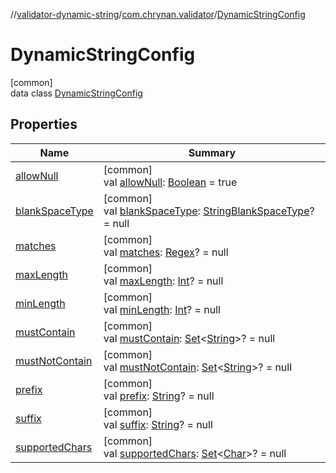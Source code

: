 //[validator-dynamic-string](../../../index.md)/[com.chrynan.validator](../index.md)/[DynamicStringConfig](index.md)

# DynamicStringConfig

[common]\
data class [DynamicStringConfig](index.md)

## Properties

| Name | Summary |
|---|---|
| [allowNull](allow-null.md) | [common]<br>val [allowNull](allow-null.md): [Boolean](https://kotlinlang.org/api/latest/jvm/stdlib/kotlin/-boolean/index.html) = true |
| [blankSpaceType](blank-space-type.md) | [common]<br>val [blankSpaceType](blank-space-type.md): [StringBlankSpaceType](../-string-blank-space-type/index.md)? = null |
| [matches](matches.md) | [common]<br>val [matches](matches.md): [Regex](https://kotlinlang.org/api/latest/jvm/stdlib/kotlin.text/-regex/index.html)? = null |
| [maxLength](max-length.md) | [common]<br>val [maxLength](max-length.md): [Int](https://kotlinlang.org/api/latest/jvm/stdlib/kotlin/-int/index.html)? = null |
| [minLength](min-length.md) | [common]<br>val [minLength](min-length.md): [Int](https://kotlinlang.org/api/latest/jvm/stdlib/kotlin/-int/index.html)? = null |
| [mustContain](must-contain.md) | [common]<br>val [mustContain](must-contain.md): [Set](https://kotlinlang.org/api/latest/jvm/stdlib/kotlin.collections/-set/index.html)&lt;[String](https://kotlinlang.org/api/latest/jvm/stdlib/kotlin/-string/index.html)&gt;? = null |
| [mustNotContain](must-not-contain.md) | [common]<br>val [mustNotContain](must-not-contain.md): [Set](https://kotlinlang.org/api/latest/jvm/stdlib/kotlin.collections/-set/index.html)&lt;[String](https://kotlinlang.org/api/latest/jvm/stdlib/kotlin/-string/index.html)&gt;? = null |
| [prefix](prefix.md) | [common]<br>val [prefix](prefix.md): [String](https://kotlinlang.org/api/latest/jvm/stdlib/kotlin/-string/index.html)? = null |
| [suffix](suffix.md) | [common]<br>val [suffix](suffix.md): [String](https://kotlinlang.org/api/latest/jvm/stdlib/kotlin/-string/index.html)? = null |
| [supportedChars](supported-chars.md) | [common]<br>val [supportedChars](supported-chars.md): [Set](https://kotlinlang.org/api/latest/jvm/stdlib/kotlin.collections/-set/index.html)&lt;[Char](https://kotlinlang.org/api/latest/jvm/stdlib/kotlin/-char/index.html)&gt;? = null |
